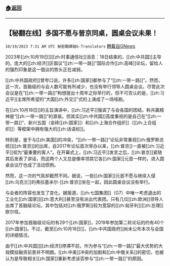 ###  [:house:返回](README.md)
---


## 【秘翻在线】多国不愿与普京同桌，圆桌会议未果！
`10/19/2023 7:31 AM UTC 秘密翻譯組G-Translators` [轉載自GNews](https://gnews.org/articles/1853728)

2023年[[zh:10月19日]][[zh:时事通信社]]消息：18日结束的，[[zh:中共国]]主导的，庞大的[[zh:经济]]区倡议“[[zh:一带一路]]”国际合作[[zh:高峰]]论坛，留给人的强烈印象是这一倡议的势头正在减弱。

[[zh:中共国政府]]曾夸口说，许多[[zh:国家]]都参与了“[[zh:一带一路]]”。然而，这一次，首脑级的与会人数可能有所减少，也没有举行领导人圆桌会议。尽管此次会议是在“[[zh:一带一路]]”构想提出十周年之际举行的，但不可否认的是，[[zh:习近平]]主席所希望的“大国[[zh:外交]]”式的上演成了一场哑剧。

在[[zh:10月18日]]的主旨演讲中，[[zh:习近平]]强调了与会各国的团结，称共赢精神是“[[zh:一带一路]]”的源泉。但其实[[zh:中共国]]高度重视的是自己在“[[zh:一带一路]]”、新兴五国（金砖[[zh:国家]]）和[[zh:上海合作组织]]（[[zh:上合组织]]）等框架中拥有强大的[[zh:话语权]]。

特别是，鉴于与[[zh:美国]]的冲突，“[[zh:一带一路]]”论坛非常重视[[zh:俄罗斯总统]][[zh:普京]]的出席，自2017年论坛首次举办以来，[[zh:普京]]一直被[[zh:习近平]]视为“最重要的客人”。在开幕式上，[[zh:习近平]]发言之后，[[zh:普京]]紧随其后发表了讲话，而这两个人又总是像率领其它各[[zh:国家]]元首一样的，进入圆桌会议厅也成了活动惯例。

然而，这一次的气氛却截然不同。据说，一些[[zh:国家]]元首不愿与继续入侵[[zh:乌克兰]]的弗拉基米尔\-[[zh:普京]]坐在一起，因此圆桌会议没有举行。

与会者的阵容也发生了变化。据报道，[[zh:七国集团]]（G7）中唯一考虑退出的工业化[[zh:国家]][[zh:意大利]]甚至没有派出代表团。只有几位[[zh:欧洲]]领导人出席了首脑级论坛，其中包括对[[zh:俄罗斯]]较为宽容的[[zh:匈牙利]][[zh:总理]]欧尔班。

2017年参加首脑级论坛的有29个[[zh:国家]]，2019年参加第二轮论坛的约有40个[[zh:国家]]。不过，截至[[zh:10月18日]]，[[zh:中共国政府]]尚未公布本次与会国的详细情况。

由于[[zh:中共国]][[zh:经济]]停滞不前，作为参与“[[zh:一带一路]]”最大优势的大规模投融资前景并不明朗。[[zh:中美]]冲突的加剧和[[zh:中俄关系]]的密切，也被认为是导致相关[[zh:国家]]重新考虑该否参与“[[zh:一带一路]]”的原因。
